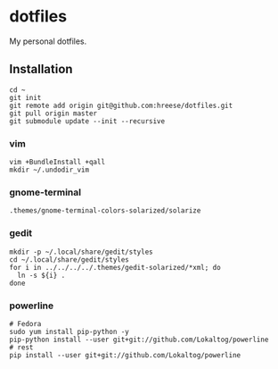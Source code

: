 # dotfiles #

My personal dotfiles.

## Installation ##

    cd ~
    git init
    git remote add origin git@github.com:hreese/dotfiles.git
    git pull origin master
    git submodule update --init --recursive

### vim ###
    
    vim +BundleInstall +qall
    mkdir ~/.undodir_vim

### gnome-terminal ###

    .themes/gnome-terminal-colors-solarized/solarize

### gedit ###

    mkdir -p ~/.local/share/gedit/styles
    cd ~/.local/share/gedit/styles
    for i in ../../../../.themes/gedit-solarized/*xml; do
      ln -s ${i} .
    done   
    
### powerline ###

    # Fedora
    sudo yum install pip-python -y
    pip-python install --user git+git://github.com/Lokaltog/powerline
    # rest
    pip install --user git+git://github.com/Lokaltog/powerline

